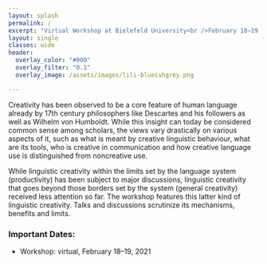 ```yaml
---
layout: splash
permalink: /
excerpt: "Virtual Workshop at Bielefeld University<br />February 18–19, 2021"
layout: single
classes: wide
header:
  overlay_color: "#000"
  overlay_filter: "0.1"
  overlay_image: /assets/images/lili-blueishgrey.png

---
```


Creativity has been observed to be a core feature of human language already by 17th
century philosophers like Descartes and his followers as well as Wilhelm von Humboldt.
While this insight can today be considered common sense among scholars, the views
vary drastically on various aspects of it, such as what is meant by creative linguistic behaviour,
what are its tools, who is creative in communication and how creative language
use is distinguished from noncreative use.


While linguistic creativity within the limits set by the language system (productivity) has been subject to major discussions, 
linguistic creativity that goes beyond those borders set by the system (general creativity) received less attention so far. 
The workshop features this latter kind of linguistic creativity. Talks and discussions scrutinize its mechanisms, benefits and limits.


### Important Dates:

* Workshop: virtual, February 18–19, 2021



